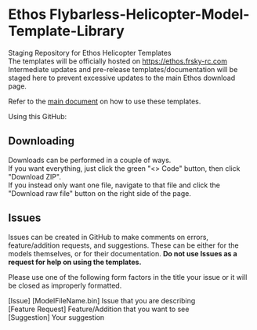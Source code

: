 # Ethos Flybarless-Helicopter-Model-Template-Library
Staging Repository for Ethos Helicopter Templates<br>
The templates will be officially hosted on https://ethos.frsky-rc.com<br>
Intermediate updates and pre-release templates/documentation will be staged here to prevent excessive updates to the main Ethos download page.

Refer to the [main document](Documentation/READ_THIS_DOCUMENT_FIRST!.pdf) on how to use these templates.

Using this GitHub:

## Downloading
Downloads can be performed in a couple of ways.  
If you want everything, just click the green "<> Code" button, then click "Download ZIP".  
If you instead only want one file, navigate to that file and click the "Download raw file" button on the right side of the page.

## Issues
Issues can be created in GitHub to make comments on errors, feature/addition requests, and suggestions.  These can be either for the models themselves, or for their documentation.  **Do not use Issues as a request for help on using the templates.**

Please use one of the following form factors in the title your issue or it will be closed as improperly formatted.

[Issue] [ModelFileName.bin] Issue that you are describing<br>
[Feature Request] Feature/Addition that you want to see<br>
[Suggestion] Your suggestion

